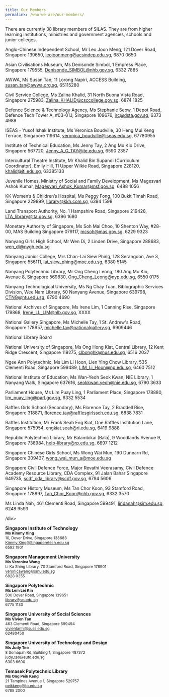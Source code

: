 ```yaml
---
title: Our Members
permalink: /who-we-are/our-members/
---
```

There are currently 38 library members of SILAS. They are from higher learning institutions, ministries and government agencies, schools and junior colleges.



Anglo-Chinese Independent School, Mr Leo Joon Meng,
121 Dover Road, Singapore 139650, leojoonmeng@acsindep.edu.sg, 6870 0650

Asian Civilisations Museum, Ms Denisonde Simbol, 1 Empress Place, Singapore 179555, Denisonde_SIMBOL@nhb.gov.sg, 6332 7885

AWWA, Ms Susan Tan, 11 Lorong Napiri, ACCESS Building, susan_tan@awwa.org.sg, 65115280

Civil Service College, Ms Zalina Khalid, 31 North Buona Vista Road, Singapore 275983, Zalina_KHALID@csccollege.gov.sg, 6874 1825

Defence Science & Technology Agency, Ms Stephanie Seow, 1 Depot Road, Defence Tech Tower A, #03-01J, Singapore 109676, irc@dsta.gov.sg, 6373 4989

ISEAS - Yusof Ishak Institute, Ms Veronica Boudville, 30 Heng Mui Keng Terrace, Singapore 119614, veronica_boudville@iseas.edu.sg, 67780955

Institute of Technical Education, Ms Jenny Tay, 2 Ang Mo Kio Drive, Singapore 567720, Jenny_A_G_TAY@ite.edu.sg, 6590 2357

Intercultural Theatre Institute, Mr Khalid Bin Supandi (Curriculum Coordinator), Emily Hill, 11 Upper Wilkie Road, Singapore 228120, khalid@iti.edu.sg, 63385133

Juvenile Homes, Ministry of Social and Family Development, Ms Magesvari Ashok Kumar, Magesvari_Ashok_Kumar@msf.gov.sg, 6488 1056

KK Women’s & Children’s Hospital, Ms Peggy Fong, 100 Bukit Timah Road, Singapore 229899, library@kkh.com.sg, 6394 1598

Land Transport Authority, No. 1 Hampshire Road, Singapore 219428, LTA_library@lta.gov.sg, 6396 1680

Monetary Authority of Singapore, Ms Soh Mai Choo, 10 Shenton Way, #28-00, MAS Building Singapore 079117, mcsoh@mas.gov.sg, 6229 9323

Nanyang Girls High School, Mr Wen Di, 2 Linden Drive, Singapore 288683, wen_di@nygh.edu.sg

Nanyang Junior College, Mrs Chan-Lai Siew Phing, 128 Serangoon, Ave 3, Singapore 556111, lai_siew_phing@moe.edu.sg, 6380 5145

Nanyang Polytechnic Library, Mr Ong Cheng Leong, 180 Ang Mo Kio, Avenue 8, Singapore 569830, Ong_Cheng_Leong@nyp.edu.sg, 6550 0175

Nanyang Technological University, Ms Ng Chay Tuan, Biblographic Services Division, Wee Nam Library, 50 Nanyang Avenue, Singapore 639798, CTNG@ntu.edu.sg, 6790 4690

National Archives of Singapore, Ms Irene Lim, 1 Canning Rise, Singapore 179868, Irene_LL_LIM@nlb.gov.sg, XXXX

National Gallery Singapore, Ms Michelle Tay, 1 St. Andrew's Road, Singapore 178957, michelle.tay@nationalgallery.sg, 6909446


National Library Board


National University of Singapore, Ms Ong Hong Kiat, Central Library, 12 Kent Ridge Crescent, Singapore 119275, clbonghk@nus.edu.sg, 6516 2037

Ngee Ann Polytechnic, Ms Lim Li Hoon, Lien Ying Chow Library, 535 Clementi Road, Singapore 599489, LIM_Li_Hoon@np.edu.sg, 6460 7512

National Institute of Education, Ms Wan-Yeoh Seok Kwan, NIE Library, 1 Nanyang Walk, Singapore 637616, seokkwan.yeoh@nie.edu.sg, 6790 3633 

Parliament House, Ms Lim Puay Ling, 1 Parliament Place, Singapore 178880, lim_puay_ling@parl.gov.sg, 6332 5534

Raffles Girls School (Secondary), Ms Florence Tay, 2 Braddell Rise, Singapore 318871, florence.tay@rafflesgirlssch.edu.sg, 6838 7831

Raffles Institution, Mr Frank Seah Eng Kiat, One Raffles Institution Lane, Singapore 575954, engkiat.seah@ri.edu.sg, 6419 9888

Republic Polytechnic Library, Mr Balambikai (Bala), 9 Woodlands Avenue 9, Singapore 738984, help-library@rp.edu.sg, 6697 1212

Singapore Chinese Girls School, Ms Wong Wai Mun, 190 Dunearn Rd, Singapore 309437, wong_wai_mun_a@moe.edu.sg

Singapore Civil Defence Force, Major Revathi Veerasamy, Civil Defence Academy Resource Library, CDA Complex, 91 Jalan Bahar Singapore 649735, scdf_cda_library@scdf.gov.sg, 6794 5606

Singapore History Museum, Ms Tan Chor Koon, 93 Stamford Road, Singapore 178897, Tan_Chor_Koon@nhb.gov.sg, 6332 3570

Ms Linda Nah, 461 Clementi Road, Singapore 599491, lindanah@sim.edu.sg, 6248 9593

/div>
			</div>
		</div>
		<div class="col is-half person-info-card padding--right">
			<div class="row margin--bottom--xs margin--right">
				<div class="col is-one-third image-col"></div>
				<div class="col padding--top padding--bottom bg-table-grey">
					<p class="is-marginless padding--top--sm">
					<b>Singapore Institute of Technology</b><br><b><small class="is-uppercase" style="font-size: 0.75rem">Ms Kimmy Xing</small></b><br><small class="is-uppercase" style="font-size: 0.75rem">10, Dover Drive, Singapore 138683</small><br><a href="mailto:Kimmy.Xing@Singaporetech.edu.sg"><small class="is-uppercase" style="font-size: 0.75rem">Kimmy.Xing@Singaporetech.edu.sg</small></a><br><small class="is-uppercase" style="font-size: 0.75rem">6592 1901</small><br></p>
				</div>
			</div>
		</div>
		<div class="col is-half person-info-card padding--right">
			<div class="row margin--bottom--xs margin--right">
				<div class="col is-one-third image-col"></div>
				<div class="col padding--top padding--bottom bg-table-grey">
					<p class="is-marginless padding--top--sm">
					<b>Singapore Management University</b><br><b><small class="is-uppercase" style="font-size: 0.75rem">Ms Veronica Wang</small></b><br><small class="is-uppercase" style="font-size: 0.75rem">Li Ka Shing Library, 70 Stamford Road, Singapore 178901</small><br><a href="mailto:library@smu.edu.sg"><small class="is-uppercase" style="font-size: 0.75rem">veronicawang@smu.edu.sg</small></a><br><small class="is-uppercase" style="font-size: 0.75rem">6828 0355</small><br></p>
				</div>
			</div>
		</div><div class="col is-half person-info-card padding--right">
			<div class="row margin--bottom--xs margin--right">
				<div class="col is-one-third image-col"></div>
				<div class="col padding--top padding--bottom bg-table-grey">
					<p class="is-marginless padding--top--sm">
					<b>Singapore Polytechnic</b><br><b><small class="is-uppercase" style="font-size: 0.75rem">Ms Lem Lei Kin</small></b><br><small class="is-uppercase" style="font-size: 0.75rem">500 Dover Road, Singapore 139651</small><br><a href="mailto:library@sp.edu.sg"><small class="is-uppercase" style="font-size: 0.75rem">library@sp.edu.sg</small></a><br><small class="is-uppercase" style="font-size: 0.75rem">6775 1133</small><br></p>
				</div>
			</div>
		</div><div class="col is-half person-info-card padding--right">
			<div class="row margin--bottom--xs margin--right">
				<div class="col is-one-third image-col"></div>
				<div class="col padding--top padding--bottom bg-table-grey">
					<p class="is-marginless padding--top--sm">
					<b>Singapore University of Social Sciences</b><br><b><small class="is-uppercase" style="font-size: 0.75rem">Ms Vivien Tan</small></b><br><small class="is-uppercase" style="font-size: 0.75rem">463 Clementi Road, Singapore 599494</small><br><a href="mailto:vivientanhl@suss.edu.sg"><small class="is-uppercase" style="font-size: 0.75rem">vivientanhl@suss.edu.sg</small></a><br><small class="is-uppercase" style="font-size: 0.75rem">62480450</small><br></p>
				</div>
			</div>
		</div><div class="col is-half person-info-card padding--right">
			<div class="row margin--bottom--xs margin--right">
				<div class="col is-one-third image-col"></div>
				<div class="col padding--top padding--bottom bg-table-grey">
					<p class="is-marginless padding--top--sm">
					<b>Singapore University of Technology and Design</b><br><b><small class="is-uppercase" style="font-size: 0.75rem">Ms Judy Teo</small></b><br><small class="is-uppercase" style="font-size: 0.75rem">8 Somapah Rd, Building 1, Singapore 487372</small><br><a href="mailto:judy_teo@sutd.edu.sg"><small class="is-uppercase" style="font-size: 0.75rem">judy_teo@sutd.edu.sg</small></a><br><small class="is-uppercase" style="font-size: 0.75rem">6303 6600</small><br></p>
				</div>
			</div>
		</div>
		<div class="col is-half person-info-card padding--right">
			<div class="row margin--bottom--xs margin--right">
				<div class="col is-one-third image-col"></div>
				<div class="col padding--top padding--bottom bg-table-grey">
					<p class="is-marginless padding--top--sm">
					<b>Temasek Polytechnic Library</b><br><b><small class="is-uppercase" style="font-size: 0.75rem">Ms Ong Peik Keng</small></b><br><small class="is-uppercase" style="font-size: 0.75rem">21 Tampines Avenue 1, Singapore 529757</small><br><a href="mailto:peikkeng@tp.edu.sg"><small class="is-uppercase" style="font-size: 0.75rem">peikkeng@tp.edu.sg</small></a><br><small class="is-uppercase" style="font-size: 0.75rem">6788 2000</small><br></p>
		</div>
	</div>
</div>